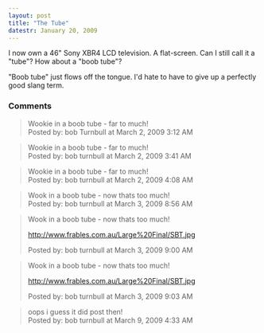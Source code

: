 ```yaml
---
layout: post
title: "The Tube"
datestr: January 20, 2009
---
```


I now own a 46" Sony XBR4 LCD television.  A flat-screen. Can I still call it a "tube"?  How about a "boob tube"?

"Boob tube" just flows off the tongue.  I'd hate to have to give up a perfectly good slang term.

### Comments

<blockquote>
Wookie in a boob tube - far to much!
<div class="post-meta">Posted by: bob Turnbull at March  2, 2009  3:12 AM</div> </blockquote>
<blockquote>
Wookie in a boob tube - far to much!
<div class="post-meta">Posted by: bob turnbull at March  2, 2009  3:41 AM</div> </blockquote>
<blockquote>
Wookie in a boob tube - far to much!
<div class="post-meta">Posted by: bob turnbull at March  2, 2009  4:08 AM</div> </blockquote>
<blockquote>
Wook in a boob tube - now thats too much!
<div class="post-meta">Posted by: bob turnbull at March  3, 2009  8:56 AM</div> </blockquote>
<blockquote>
Wook in a boob tube - now thats too much!

<a href="http://www.frables.com.au/Large%20Final/SBT.jpg" rel="nofollow">http://www.frables.com.au/Large%20Final/SBT.jpg</a><br />

<div class="post-meta">Posted by: bob turnbull at March  3, 2009  9:00 AM</div> </blockquote>
<blockquote>
Wook in a boob tube - now thats too much!

<a href="http://www.frables.com.au/Large%20Final/SBT.jpg" rel="nofollow">http://www.frables.com.au/Large%20Final/SBT.jpg</a><br />

<div class="post-meta">Posted by: bob turnbull at March  3, 2009  9:03 AM</div> </blockquote>
<blockquote>
oops i guess it did post then!
<div class="post-meta">Posted by: bob turnbull at March  9, 2009  4:33 AM</div> </blockquote>

